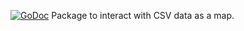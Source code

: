 [![GoDoc](https://godoc.org/github.com/jwhett/csvmap?status.svg)](https://godoc.org/github.com/jwhett/csvmap)
Package to interact with CSV data as a map.
